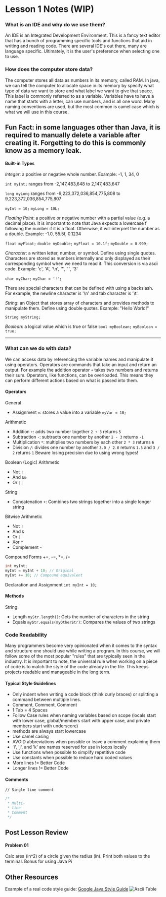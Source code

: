 # Lesson 1 Notes (WIP)

### What is an IDE and why do we use them?
An IDE is an Integrated Development Environment. This is a fancy text editor that has a bunch of programming specific
tools and functions that aid in writing and reading code. There are several IDE's out there, many are language
specific. Ultimately, it is the user's preference when selecting one to use.

### How does the computer store data?
The computer stores all data as numbers in its memory, called RAM. In java, we can tell the computer to allocate space
in its memory by specify what type of data we want to store and what label we want to give that space. This label is
commonly referred to as a variable. Variables have to have a name that starts with a letter, can use numbers, and is all
one word. Many naming conventions are used, but the most common is camel case which is what we will use in this course.

Fun Fact: in some languages other than Java, it is required to manually delete a
variable after creating it. Forgetting to do this is commonly know as a memory leak.
--- 
#### Built-in Types
*Integer*: a positive or negative whole number. Example: -1, 1, 34, 0

`int myInt;` ranges from -2,147,483,648 to 2,147,483,647

`long myLong` ranges from -9,223,372,036,854,775,808 to 9,223,372,036,854,775,807

`myInt = 10;`
`myLong = 10L;`

*Floating Point*: a positive or negative number with a partial value (e.g. a decimal place). It is important to note that
Java expects a lowercase f following the number if it is a float. Otherwise, it will interpret the number as a double.
Example: -1.0, 55.5f, 0.1234

`float myFloat;`
`double myDouble;`
`myFloat = 10.1f;`
`myDouble = 0.999;`


*Character*: a written letter, number, or symbol. Define using single quotes. Characters are stored as numbers internally
and only displayed as their corresponding symbol when we need to read it. This conversion is via ascii code. Example:
'c', 'A', '\n', '\'', ' ', '3'

`char myChar;`
`myChar = '!';`

There are special characters that can be defined with using a backslash. For example, the newline character is '\n' and
tab character is '\t'.

*String*: an Object that stores array of characters and provides methods to manipulate them. Define using double quotes.
Example: "Hello World!"

`String myString;`

*Boolean*: a logical value which is true or false
`bool myBoolean;`
`myBoolean = true;`

--- 
### What can we do with data?
We can access data by referencing the variable names and manipulate it using operators. Operators are commands that take
an input and return an output. For example the addition operator `+` takes two numbers and returns their sum. Operators,
like functions, can be overloaded. This means they can perform different actions based on what is passed into them.

#### Operators
General
- Assignment `=`: stores a value into a variable `myVar = 10;`

Arithmetic
- Addition `+`: adds two number together `2 + 3` returns `5`
- Subtraction `-`: subtracts one number by another `2 - 3` returns `-1`
- Multiplication `*`: multiplies two numbers by each other `2 * 3` returns `6`
- Division `/`: divides one number by another `3.0 / 2.0` returns `1.5` and `3 / 2` returns `1`
Beware losing precision due to using wrong types!

Boolean (Logic) Arithmetic
- Not `!`
- And `&&`
- Or `||`

String
- Concatenation `+`: Combines two strings together into a single longer string

Bitwise Arithmetic
- Not `!`
- And `&`
- Or `|`
- Xor `^`
- Complement `~`

Compound Forms
+=, -=, *=, /=
```java
int myInt;
myInt = myInt + 10; // Original
myInt += 10; // Compound equivalent
```
Declaration and Assignment
`int myInt = 10;`

#### Methods
String
- Length `myStr.length()`: Gets the number of characters in the string
- Equals `myStr.equals(myOtherStr)`: Compares the values of two strings

### Code Readability
Many programmers become very opinionated when it comes to the syntax and structure one should use while writing a
program. In this course, we will follow some of the most popular "rules" that are typically seen in the industry. It is
important to note, the universal rule when working on a piece of code is to match the style of the code already in the
file. This keeps projects readable and manageable in the long term.
#### Typical Style Guidelines
- Only indent when writing a code block (think curly braces) or splitting a command between multiple lines.
- Comment, Comment, Comment
- 1 Tab = 4 Spaces
- Follow Case rules when naming variables based on scope (locals start with lower case, global/members start with upper case, and
private members start with underscore)
- methods are always start lowercase
- Use camel casing
- AVOID abbreviations when possible or leave a comment explaining them
- 'i', 'j', and 'k' are names reserved for use in loops locally
- Use functions when possible to simplify repetitive code
- Use constants when possible to reduce hard coded values
- More lines != Better Code
- Longer lines != Better Code
#### Comments
`// Single line comment`
```java
/*
 * Multi-
 * line
 * Comment
 */
```

## Post Lesson Review
#### Problem 01
Calc area (in^2) of a circle given the radius (in). Print both values to the terminal. Bonus for using Java Pi


## Other Resources
Example of a real code style guide: [Google Java Style Guide](https://google.github.io/styleguide/javaguide.html)
![Ascii Table](https://web.alfredstate.edu/faculty/weimandn/miscellaneous/ascii/ASCII%20Conversion%20Chart.gif)